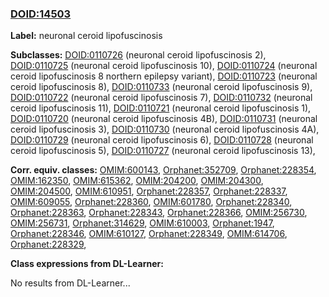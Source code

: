 
### [DOID:14503](http://purl.obolibrary.org/obo/DOID_14503)
**Label:** neuronal ceroid lipofuscinosis

**Subclasses:** [DOID:0110726](http://purl.obolibrary.org/obo/DOID_0110726) (neuronal ceroid lipofuscinosis 2), [DOID:0110725](http://purl.obolibrary.org/obo/DOID_0110725) (neuronal ceroid lipofuscinosis 10), [DOID:0110724](http://purl.obolibrary.org/obo/DOID_0110724) (neuronal ceroid lipofuscinosis 8 northern epilepsy variant), [DOID:0110723](http://purl.obolibrary.org/obo/DOID_0110723) (neuronal ceroid lipofuscinosis 8), [DOID:0110733](http://purl.obolibrary.org/obo/DOID_0110733) (neuronal ceroid lipofuscinosis 9), [DOID:0110722](http://purl.obolibrary.org/obo/DOID_0110722) (neuronal ceroid lipofuscinosis 7), [DOID:0110732](http://purl.obolibrary.org/obo/DOID_0110732) (neuronal ceroid lipofuscinosis 11), [DOID:0110721](http://purl.obolibrary.org/obo/DOID_0110721) (neuronal ceroid lipofuscinosis 1), [DOID:0110720](http://purl.obolibrary.org/obo/DOID_0110720) (neuronal ceroid lipofuscinosis 4B), [DOID:0110731](http://purl.obolibrary.org/obo/DOID_0110731) (neuronal ceroid lipofuscinosis 3), [DOID:0110730](http://purl.obolibrary.org/obo/DOID_0110730) (neuronal ceroid lipofuscinosis 4A), [DOID:0110729](http://purl.obolibrary.org/obo/DOID_0110729) (neuronal ceroid lipofuscinosis 6), [DOID:0110728](http://purl.obolibrary.org/obo/DOID_0110728) (neuronal ceroid lipofuscinosis 5), [DOID:0110727](http://purl.obolibrary.org/obo/DOID_0110727) (neuronal ceroid lipofuscinosis 13), 

**Corr. equiv. classes:** [OMIM:600143](http://purl.obolibrary.org/obo/OMIM_600143), [Orphanet:352709](http://www.orpha.net/ORDO/Orphanet_352709), [Orphanet:228354](http://www.orpha.net/ORDO/Orphanet_228354), [OMIM:162350](http://purl.obolibrary.org/obo/OMIM_162350), [OMIM:615362](http://purl.obolibrary.org/obo/OMIM_615362), [OMIM:204200](http://purl.obolibrary.org/obo/OMIM_204200), [OMIM:204300](http://purl.obolibrary.org/obo/OMIM_204300), [OMIM:204500](http://purl.obolibrary.org/obo/OMIM_204500), [OMIM:610951](http://purl.obolibrary.org/obo/OMIM_610951), [Orphanet:228357](http://www.orpha.net/ORDO/Orphanet_228357), [Orphanet:228337](http://www.orpha.net/ORDO/Orphanet_228337), [OMIM:609055](http://purl.obolibrary.org/obo/OMIM_609055), [Orphanet:228360](http://www.orpha.net/ORDO/Orphanet_228360), [OMIM:601780](http://purl.obolibrary.org/obo/OMIM_601780), [Orphanet:228340](http://www.orpha.net/ORDO/Orphanet_228340), [Orphanet:228363](http://www.orpha.net/ORDO/Orphanet_228363), [Orphanet:228343](http://www.orpha.net/ORDO/Orphanet_228343), [Orphanet:228366](http://www.orpha.net/ORDO/Orphanet_228366), [OMIM:256730](http://purl.obolibrary.org/obo/OMIM_256730), [OMIM:256731](http://purl.obolibrary.org/obo/OMIM_256731), [Orphanet:314629](http://www.orpha.net/ORDO/Orphanet_314629), [OMIM:610003](http://purl.obolibrary.org/obo/OMIM_610003), [Orphanet:1947](http://www.orpha.net/ORDO/Orphanet_1947), [Orphanet:228346](http://www.orpha.net/ORDO/Orphanet_228346), [OMIM:610127](http://purl.obolibrary.org/obo/OMIM_610127), [Orphanet:228349](http://www.orpha.net/ORDO/Orphanet_228349), [OMIM:614706](http://purl.obolibrary.org/obo/OMIM_614706), [Orphanet:228329](http://www.orpha.net/ORDO/Orphanet_228329), 

**Class expressions from DL-Learner:**

No results from DL-Learner...



